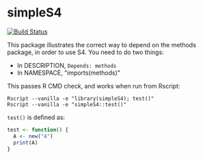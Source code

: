 # simpleS4

[![Build Status](https://travis-ci.org/hadley/simpleS4.png?branch=master)](https://travis-ci.org/hadley/simpleS4)

This package illustrates the correct way to depend on the methods package, in order to use S4.  You need to do two things:

* In DESCRIPTION, `Depends: methods`
* In NAMESPACE, "imports(methods)"

This passes R CMD check, and works when run from Rscript:

    Rscript --vanilla -e "library(simpleS4); test()"
    Rscript --vanilla -e "simpleS4::test()"

`test()` is defined as:

```r
test <- function() {
  A <- new("A")
  print(A)
}
```
